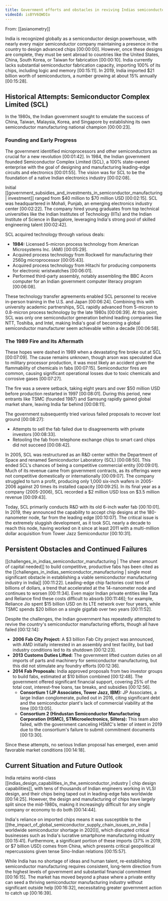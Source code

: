 ```yaml
---
title: Government efforts and obstacles in reviving Indias semiconductor industry
videoId: isBYV6QWDIo
---
```


From: [[asianometry]] <br/> 

India is recognized globally as a semiconductor design powerhouse, with nearly every major semiconductor company maintaining a presence in the country to design advanced chips <a class="yt-timestamp" data-t="00:00:00">[00:00:00]</a>. However, once these designs are complete, they must be sent abroad to countries like the United States, China, South Korea, or Taiwan for fabrication <a class="yt-timestamp" data-t="00:00:10">[00:00:10]</a>. India currently lacks substantial semiconductor fabrication capacity, importing 100% of its chips, including logic and memory <a class="yt-timestamp" data-t="00:15:11">[00:15:11]</a>. In 2019, India imported $21 billion worth of semiconductors, a number growing at about 15% annually <a class="yt-timestamp" data-t="00:15:28">[00:15:28]</a>.

## Historical Attempts: Semiconductor Complex Limited (SCL)

In the 1980s, the Indian government sought to emulate the success of China, Taiwan, Malaysia, Korea, and Singapore by establishing its own semiconductor manufacturing national champion <a class="yt-timestamp" data-t="00:00:23">[00:00:23]</a>.

### Founding and Early Progress
The government identified microprocessors and other semiconductors as crucial for a new revolution <a class="yt-timestamp" data-t="00:01:42">[00:01:42]</a>. In 1984, the Indian government founded Semiconductor Complex Limited (SCL), a 100% state-owned enterprise with the goal of designing and manufacturing leading-edge circuits and electronics <a class="yt-timestamp" data-t="00:01:55">[00:01:55]</a>. The vision was for SCL to be the foundation of a native Indian electronics industry <a class="yt-timestamp" data-t="00:02:08">[00:02:08]</a>.

Initial [[government_subsidies_and_investments_in_semiconductor_manufacturing | investment]] ranged from $40 million to $70 million USD <a class="yt-timestamp" data-t="00:02:15">[00:02:15]</a>. SCL was headquartered in Mohali, Punjab, an emerging electronics industry center <a class="yt-timestamp" data-t="00:02:22">[00:02:22]</a>. The company hired young graduates from top technical universities like the Indian Institutes of Technology (IITs) and the Indian Institute of Science in Bangalore, leveraging India's strong pool of skilled engineering talent <a class="yt-timestamp" data-t="00:02:42">[00:02:42]</a>.

SCL acquired technology through various deals:
*   **1984:** Licensed 5-micron process technology from American Microsystems Inc. (AMI) <a class="yt-timestamp" data-t="00:05:29">[00:05:29]</a>.
*   Acquired process technology from Rockwell for manufacturing their 2560g microprocessor <a class="yt-timestamp" data-t="00:05:43">[00:05:43]</a>.
*   Acquired process technology from Hitachi for producing components for electronic wristwatches <a class="yt-timestamp" data-t="00:06:01">[00:06:01]</a>.
*   Performed third-party assembly, notably assembling the BBC Acorn computer for an Indian government computer literacy program <a class="yt-timestamp" data-t="00:06:08">[00:06:08]</a>.

These technology transfer agreements enabled SCL personnel to receive in-person training in the U.S. and Japan <a class="yt-timestamp" data-t="00:06:24">[00:06:24]</a>. Combining this with university academic partnerships, SCL rapidly advanced from 5-micron to 0.8-micron process technology by the late 1980s <a class="yt-timestamp" data-t="00:06:39">[00:06:39]</a>. At this point, SCL was only one semiconductor generation behind leading companies like NTT, Toshiba, and Intel, making India's goal of becoming a global semiconductor manufacturer seem achievable within a decade <a class="yt-timestamp" data-t="00:06:58">[00:06:58]</a>.

### The 1989 Fire and Its Aftermath
These hopes were dashed in 1989 when a devastating fire broke out at SCL <a class="yt-timestamp" data-t="00:07:09">[00:07:09]</a>. The cause remains unknown, though arson was speculated due to military processor production, it was most likely an accident given the flammability of chemicals in fabs <a class="yt-timestamp" data-t="00:07:15">[00:07:15]</a>. Semiconductor fires are common, causing significant operational losses due to toxic chemicals and corrosive gases <a class="yt-timestamp" data-t="00:07:27">[00:07:27]</a>.

The fire was a severe setback, taking eight years and over $50 million USD before production restarted in 1997 <a class="yt-timestamp" data-t="00:08:01">[00:08:01]</a>. During this period, new entrants like TSMC (founded 1987) and Samsung rapidly gained global market share, leaving India far behind <a class="yt-timestamp" data-t="00:08:11">[00:08:11]</a>.

The government subsequently tried various failed proposals to recover lost ground <a class="yt-timestamp" data-t="00:08:27">[00:08:27]</a>:
*   Attempts to sell the fab failed due to disagreements with private investors <a class="yt-timestamp" data-t="00:08:33">[00:08:33]</a>.
*   Retooling the fab from telephone exchange chips to smart card chips did not succeed <a class="yt-timestamp" data-t="00:08:42">[00:08:42]</a>.

In 2005, SCL was restructured as an R&D center within the Department of Space and renamed Semiconductor Laboratory (SCL) <a class="yt-timestamp" data-t="00:08:50">[00:08:50]</a>. This ended SCL's chances of being a competitive commercial entity <a class="yt-timestamp" data-t="00:09:01">[00:09:01]</a>. Much of its revenue came from government contracts, as its offerings were not competitive domestically or internationally <a class="yt-timestamp" data-t="00:09:07">[00:09:07]</a>. The company struggled to turn a profit, producing only 1,000 six-inch wafers in 2005-2006 against 20 times its installed capacity <a class="yt-timestamp" data-t="00:09:25">[00:09:25]</a>. In its final year as a company (2005-2006), SCL recorded a $2 million USD loss on $3.5 million revenue <a class="yt-timestamp" data-t="00:09:43">[00:09:43]</a>.

Today, SCL primarily conducts R&D with its old 6-inch wafer fab <a class="yt-timestamp" data-t="00:10:01">[00:10:01]</a>. In 2019, they announced the capability to accept chip designs at the 180-nanometer node, far from the leading edge <a class="yt-timestamp" data-t="00:10:07">[00:10:07]</a>. The critical issue is the extremely sluggish development, as it took SCL nearly a decade to reach this node, having worked on it since at least 2011 with a multi-million dollar acquisition from Tower Jazz Semiconductor <a class="yt-timestamp" data-t="00:10:31">[00:10:31]</a>.

## Persistent Obstacles and Continued Failures

[[challenges_in_indias_semiconductor_manufacturing | The sheer amount of capital needed]] to build competitive, productive fabs has been cited as the [[challenges_in_indias_semiconductor_manufacturing | single most significant obstacle in establishing a viable semiconductor manufacturing industry in India]] <a class="yt-timestamp" data-t="00:11:22">[00:11:22]</a>. Leading-edge chip factories cost tens of billions of dollars, a trend that accelerated at the 14-nanometer node and continues to worsen <a class="yt-timestamp" data-t="00:11:34">[00:11:34]</a>. Even major Indian private entities like Tata and Reliance find these costs difficult to absorb <a class="yt-timestamp" data-t="00:11:46">[00:11:46]</a>; for example, Reliance Jio spent $15 billion USD on its LTE network over four years, while TSMC spends $20 billion on a single gigafab over two years <a class="yt-timestamp" data-t="00:11:52">[00:11:52]</a>.

Despite the challenges, the Indian government has repeatedly attempted to revive the country's semiconductor manufacturing efforts, though all have failed <a class="yt-timestamp" data-t="00:12:14">[00:12:14]</a>:

*   **2006 Fab City Project:** A $3 billion Fab City project was announced, with AMD initially interested in an assembly and test facility, but bad industry conditions led to its shutdown <a class="yt-timestamp" data-t="00:12:23">[00:12:23]</a>.
*   **2013 Customs Duties Lifted:** The government lifted custom duties on all imports of parts and machinery for semiconductor manufacturing, but this did not stimulate any foundry efforts <a class="yt-timestamp" data-t="00:12:36">[00:12:36]</a>.
*   **2014 Fab Proposals:** India approved proposals from two investor groups to build fabs, estimated at $10 billion combined <a class="yt-timestamp" data-t="00:12:48">[00:12:48]</a>. The government offered significant financial support, covering 25% of the total cost, interest-free loans, tax breaks, and subsidies <a class="yt-timestamp" data-t="00:12:56">[00:12:56]</a>.
    *   **Consortium 1 (JP Associates, Tower Jazz, IBM):** JP Associates, a large Indian conglomerate, pulled out in 2016, citing significant debt and the semiconductor plant's lack of commercial viability at the time <a class="yt-timestamp" data-t="00:13:05">[00:13:05]</a>.
    *   **Consortium 2 (Hindustan Semiconductor Manufacturing Corporation (HSMC), STMicroelectronics, Siltera):** This team also failed, with the government canceling HSMC's letter of intent in 2019 due to the consortium's failure to submit commitment documents <a class="yt-timestamp" data-t="00:13:30">[00:13:30]</a>.

Since these attempts, no serious Indian proposal has emerged, even amid favorable market conditions <a class="yt-timestamp" data-t="00:14:18">[00:14:18]</a>.

## Current Situation and Future Outlook

India retains world-class [[indias_design_capabilities_in_the_semiconductor_industry | chip design capabilities]], with tens of thousands of Indian engineers working in VLSI design, and their chips being taped out in leading-edge fabs worldwide <a class="yt-timestamp" data-t="00:14:25">[00:14:25]</a>. However, the design and manufacturing of chips have largely split since the mid-1980s, making it increasingly difficult for any single company or economy to do both <a class="yt-timestamp" data-t="00:14:44">[00:14:44]</a>.

India's reliance on imported chips means it was susceptible to the [[the_impact_of_global_semiconductor_supply_chain_issues_on_india | worldwide semiconductor shortage in 2020]], which disrupted critical businesses such as India's lucrative smartphone manufacturing industry <a class="yt-timestamp" data-t="00:15:41">[00:15:41]</a>. Furthermore, a significant portion of these imports (37% in 2019, or $7 billion USD) comes from China, which presents critical geopolitical repercussions given tense Sino-Indian relations <a class="yt-timestamp" data-t="00:15:57">[00:15:57]</a>.

While India has no shortage of ideas and human talent, re-establishing semiconductor manufacturing requires consistent, long-term direction from the highest levels of government and substantial financial commitment <a class="yt-timestamp" data-t="00:16:15">[00:16:15]</a>. The market has moved beyond a phase where a private entity can seed a thriving semiconductor manufacturing industry without significant outside help <a class="yt-timestamp" data-t="00:16:32">[00:16:32]</a>, necessitating greater government action to catch up <a class="yt-timestamp" data-t="00:16:39">[00:16:39]</a>.